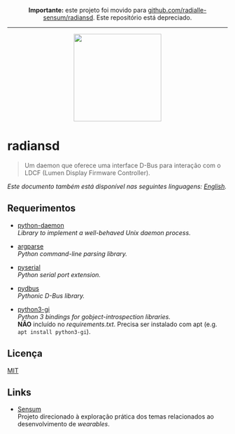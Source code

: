 <p align="center">
  <b>Importante:</b> este projeto foi movido para <a href="https://github.com/radialle-sensum/radiansd">github.com/radialle-sensum/radiansd</a>. Este repositório está depreciado.
</p>

<hr>

<p align="center">
  <img src="https://avatars2.githubusercontent.com/u/31752856"
       alt="" width="200" />
</p>

# radiansd

> Um daemon que oferece uma interface D-Bus para interação com o LDCF (Lumen
  Display Firmware Controller).

_Este documento também está disponível nas seguintes linguagens:
[English](README.md)._

## Requerimentos

* [python-daemon](https://pypi.python.org/pypi/python-daemon/)  
  _Library to implement a well-behaved Unix daemon process._

* [argparse](https://pypi.python.org/pypi/argparse/)  
  _Python command-line parsing library._

* [pyserial](https://pypi.python.org/pypi/pyserial)  
  _Python serial port extension._

* [pydbus](https://pypi.python.org/pypi/pydbus)  
  _Pythonic D-Bus library._

* [python3-gi](https://packages.debian.org/stretch/python3-gi)  
  _Python 3 bindings for gobject-introspection libraries._  
  **NÃO** incluído no _requirements.txt_. Precisa ser instalado com apt (e.g. 
  `apt install python3-gi`).

## Licença

[MIT](LICENSE)

## Links

* [Sensum](https://rapidlight.io/sensum/)  
  Projeto direcionado à exploração prática dos temas relacionados ao
  desenvolvimento de _wearables_.